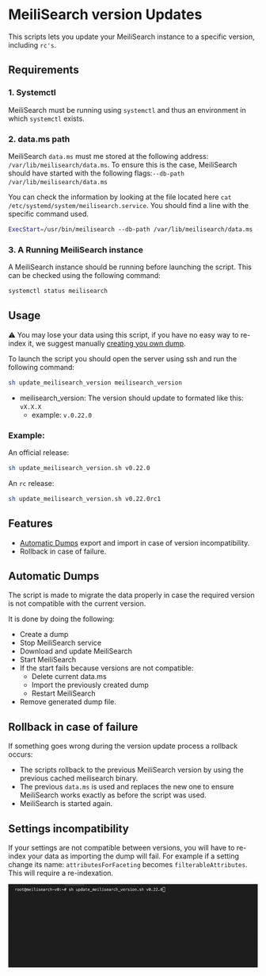 # MeiliSearch version Updates

This scripts lets you update your MeiliSearch instance to a specific version, including `rc's`.

## Requirements

### 1. Systemctl 
MeiliSearch must be running using `systemctl` and thus an environment in which `systemctl` exists.

### 2. data.ms path

MeiliSearch `data.ms` must me stored at the following address: `/var/lib/meilisearch/data.ms`.
  To ensure this is the case, MeiliSearch should have started with the following flags:`--db-path /var/lib/meilisearch/data.ms`

You can check the information by looking at the file located here `cat /etc/systemd/system/meilisearch.service`.
You should find a line with the specific command used.

```bash
ExecStart=/usr/bin/meilisearch --db-path /var/lib/meilisearch/data.ms --env production
```

### 3. A Running MeiliSearch instance

A MeiliSearch instance should be running before launching the script. This can be checked using the following command: 

```bash
systemctl status meilisearch
```

## Usage

⚠️ You may lose your data using this script, if you have no easy way to re-index it, we suggest manually [creating you own dump](https://docs.meilisearch.com/reference/features/dumps.html#creating-a-dump). 

To launch the script you should open the server using ssh and run the following command: 

```bash
sh update_meilisearch_version meilisearch_version
```
- meilisearch_version: The version should update to formated like this: `vX.X.X`
  - example: `v.0.22.0`

### Example: 

An official release: 
```bash
sh update_meilisearch_version.sh v0.22.0
```

An `rc` release:

```bash
sh update_meilisearch_version.sh v0.22.0rc1
```

## Features

- [Automatic Dumps](#automatic-dumps) export and import in case of version incompatibility.
- Rollback in case of failure.

## Automatic Dumps

The script is made to migrate the data properly in case the required version is not compatible with the current version.

It is done by doing the following: 
- Create a dump
- Stop MeiliSearch service
- Download and update MeiliSearch
- Start MeiliSearch
- If the start fails because versions are not compatible: 
  - Delete current data.ms
  - Import the previously created dump
  - Restart MeiliSearch
- Remove generated dump file.

## Rollback in case of failure

If something goes wrong during the version update process a rollback occurs:
- The scripts rollback to the previous MeiliSearch version by using the previous cached meilisearch binary.
- The previous `data.ms` is used and replaces the new one to ensure MeiliSearch works exactly as before the script was used.
- MeiliSearch is started again.

## Settings incompatibility

If your settings are not compatible between versions, you will have to re-index your data as importing the dump will fail.
For example if a setting change its name: `attributesForFaceting` becomes `filterableAttributes`. This will require a re-indexation.

![](../../assets/version_update.gif)
